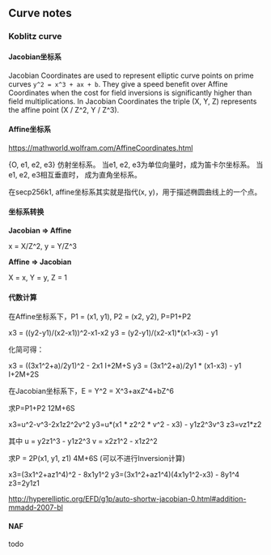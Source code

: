 ## Curve notes

### Koblitz curve

#### Jacobian坐标系

Jacobian Coordinates are used to represent elliptic curve points on prime curves `y^2 = x^3 + ax + b`.
They give a speed benefit over Affine Coordinates when the cost for field inversions is significantly
higher than field multiplications. In Jacobian Coordinates the triple (X, Y, Z) represents the affine
point (X / Z^2, Y / Z^3).

#### Affine坐标系

https://mathworld.wolfram.com/AffineCoordinates.html

{O, e1, e2, e3} 仿射坐标系。
当e1, e2, e3为单位向量时，成为笛卡尔坐标系。
当e1, e2, e3相互垂直时， 成为直角坐标系。

在secp256k1, affine坐标系其实就是指代(x, y)，用于描述椭圆曲线上的一个点。

#### 坐标系转换

**Jacobian => Affine**

x = X/Z^2, y = Y/Z^3

**Affine => Jacobian**

X = x, Y = y, Z = 1

#### 代数计算

在Affine坐标系下，P1 = (x1, y1), P2 = (x2, y2), P=P1+P2

x3 = ((y2-y1)/(x2-x1))^2-x1-x2
y3 = (y2-y1)/(x2-x1)*(x1-x3) - y1

化简可得：

x3 = ((3x1^2+a)/2y1)^2 - 2x1        I+2M+S
y3 = (3x1^2+a)/2y1 * (x1-x3) - y1   I+2M+2S

在Jacobian坐标系下，E = Y^2 = X^3+axZ^4+bZ^6

求P=P1+P2                     12M+6S

x3=u^2-v^3-2x1z2^2v^2
y3=u*(x1 * z2^2 * v^2 - x3) - y1z2^3v^3
z3=vz1*z2

其中 u = y2z1^3 - y1z2^3
    v = x2z1^2 - x1z2^2

求P = 2P(x1, y1, z1)            4M+6S (可以不进行Inversion计算)

x3=(3x1^2+az1^4)^2 - 8x1y1^2
y3=(3x1^2+az1^4)(4x1y1^2-x3) - 8y1^4
z3=2y1z1

http://hyperelliptic.org/EFD/g1p/auto-shortw-jacobian-0.html#addition-mmadd-2007-bl

#### NAF

todo

